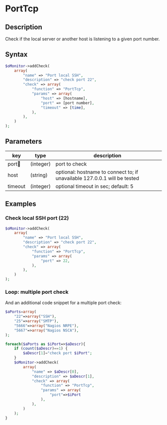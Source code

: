 # PortTcp #

## Description ##

Check if the local server or another host is listening to a given port number.

## Syntax ##

```php
$oMonitor->addCheck(
    array(
        "name" => "Port local SSH",
        "description" => "check port 22",
        "check" => array(
            "function" => "PortTcp",
            "params" => array(
                "host" => [hostname],
                "port" => [port number],
                "timeout" => [time],
            ),
        ),
    )
);
```

## Parameters ##

| key      | type     | description |
|---       |---       |---
|port🔸    |(integer) |port to check
|host      |(string)  |optional: hostname to connect to; if unavailable 127.0.0.1 will be tested
|timeout   |(integer) |optional timeout in sec; default: 5

## Examples ##

### Check local SSH port (22)

```php
$oMonitor->addCheck(
    array(
        "name" => "Port local SSH",
        "description" => "check port 22",
        "check" => array(
            "function" => "PortTcp",
            "params" => array(
                "port" => 22,
            ),
        ),
    )
);
```

### Loop: multiple port check

And an additional code snippet for a multiple port check:

```php
$aPorts=array(
    "22"=>array("SSH"),
    "25"=>array("SMTP"),
    "5666"=>array("Nagios NRPE"),
    "5667"=>array("Nagios NSCA"),
);

foreach($aPorts as $iPort=>$aDescr){
    if (count($aDescr)==1) {
        $aDescr[1]="check port $iPort";
    }
    $oMonitor->addCheck(
        array(
            "name" => $aDescr[0],
            "description" => $aDescr[1],
            "check" => array(
                "function" => "PortTcp",
                "params" => array(
                    "port"=>$iPort
                ),
            ),
        )
    );
}
```
